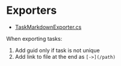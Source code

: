 # Exporters

- [TaskMarkdownExporter.cs](./TaskMarkdownExporter.cs)

When exporting tasks:
1. Add guid only if task is not unique
2. Add link to file at the end as `[->](/path)`
